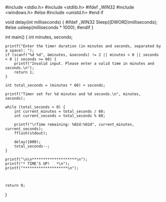 #include <stdio.h>
#include <stdlib.h>
#ifdef _WIN32
#include <windows.h>
#else
#include <unistd.h>
#end if


void delay(int milliseconds) {
#ifdef _WIN32
    Sleep((DWORD)milliseconds);
#else
    usleep(milliseconds * 1000); 
#endif
}

int main() {
    int minutes, seconds;

    printf("Enter the timer duration (in minutes and seconds, separated by a space): ");
    if (scanf("%d %d", &minutes, &seconds) != 2 || minutes < 0 || seconds < 0 || seconds >= 60) {
        printf("Invalid input. Please enter a valid time in minutes and seconds.\n");
        return 1;
    }

    int total_seconds = (minutes * 60) + seconds;

    printf("Timer set for %d minutes and %d seconds.\n", minutes, seconds);

    while (total_seconds > 0) {
        int current_minutes = total_seconds / 60;
        int current_seconds = total_seconds % 60;

        printf("\rTime remaining: %02d:%02d", current_minutes, current_seconds);
        fflush(stdout); 

        delay(1000); 
        total_seconds--;
    }

    printf("\n\n********************\n");
    printf("* TIME'S UP!   *\n");
    printf("********************\n");

    

    return 0;
}
